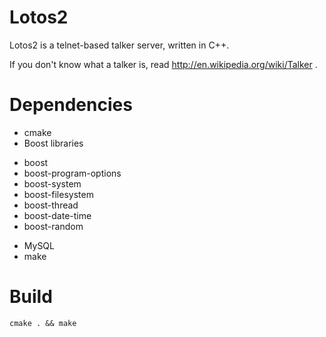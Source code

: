 Lotos2
======

Lotos2 is a telnet-based talker server, written in C++.

If you don't know what a talker is, read http://en.wikipedia.org/wiki/Talker .


Dependencies
============

* cmake
* Boost libraries
 - boost
 - boost-program-options
 - boost-system
 - boost-filesystem
 - boost-thread
 - boost-date-time
 - boost-random
* MySQL
* make


Build
=====

	cmake . && make
